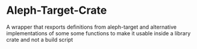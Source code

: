 # Aleph-Target-Crate

A wrapper that rexports definitions from aleph-target and alternative implementations of some
some functions to make it usable inside a library crate and not a build script